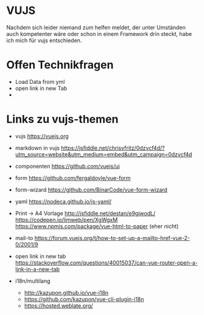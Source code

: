 # VUJS
Nachdem sich leider niemand zum helfen meldet, der unter Umständen auch kompetenter wäre oder schon in einem Framework drin steckt, habe ich mich für vujs entschieden.
  
# Offen Technikfragen
* Load Data from yml
* open link in new Tab
* 


# Links zu vujs-themen
* vujs https://vuejs.org
* markdown in vujs https://jsfiddle.net/chrisvfritz/0dzvcf4d/?utm_source=website&utm_medium=embed&utm_campaign=0dzvcf4d
* componenten https://github.com/vuejs/ui
* form https://github.com/fergaldoyle/vue-form
* form-wizard https://github.com/BinarCode/vue-form-wizard
* yaml https://nodeca.github.io/js-yaml/
* Print -> A4 Vorlage 
  http://jsfiddle.net/destan/e9gjwodL/
  https://codepen.io/limweb/pen/XgWgxM
  https://www.npmjs.com/package/vue-html-to-paper (eher nicht)
* mail-to https://forum.vuejs.org/t/how-to-set-up-a-mailto-href-vue-2-0/2001/9
* open link in new tab
  https://stackoverflow.com/questions/40015037/can-vue-router-open-a-link-in-a-new-tab
  
* i18n/multilang
    * http://kazupon.github.io/vue-i18n
    * https://github.com/kazupon/vue-cli-plugin-i18n
    * https://hosted.weblate.org/
